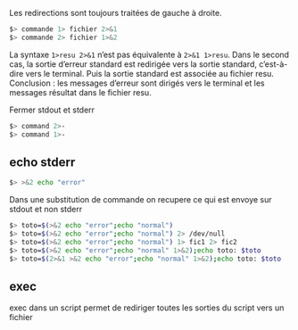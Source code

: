 Les redirections sont toujours traitées de gauche à droite.

``` bash
$> commande 1> fichier 2>&1
$> commande 2> fichier 1>&2
```

La syntaxe `1>resu 2>&1` n’est pas équivalente à `2>&1 1>resu`. Dans le second cas, la sortie d’erreur standard est redirigée vers la sortie standard, c’est-à-dire vers le terminal. Puis la sortie standard est associée au fichier resu. Conclusion : les messages d’erreur sont dirigés vers le terminal et les messages résultat dans le fichier resu.

Fermer stdout et stderr
``` bash
$> command 2>-
$> command 1>-
```

## echo stderr

``` bash
$> >&2 echo "error"
```

Dans une substitution de commande on recupere ce qui est envoye sur stdout et non stderr

``` bash
$> toto=$(>&2 echo "error";echo "normal")
$> toto=$(>&2 echo "error";echo "normal") 2> /dev/null
$> toto=$(>&2 echo "error";echo "normal") 1> fic1 2> fic2
$> toto=$(>&2 echo "error";echo "normal" 1>&2);echo toto: $toto
$> toto=$(2>&1 >&2 echo "error";echo "normal" 1>&2);echo toto: $toto
```

## exec

exec dans un script permet de rediriger toutes les sorties du script vers un fichier